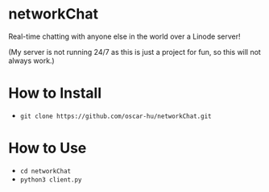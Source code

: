 # networkChat
Real-time chatting with anyone else in the world over a Linode server!

(My server is not running 24/7 as this is just a project for fun, so this will not always work.)

# How to Install
- `git clone https://github.com/oscar-hu/networkChat.git`

# How to Use
- `cd networkChat`
- `python3 client.py`

